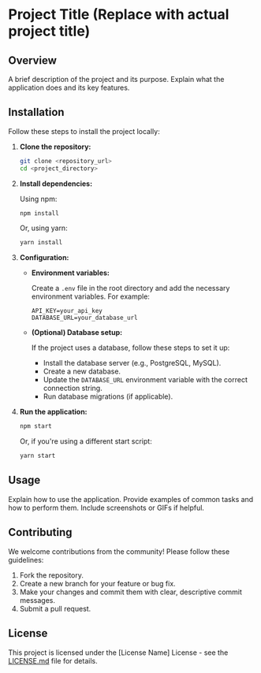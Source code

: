# Project Title (Replace with actual project title)

## Overview

A brief description of the project and its purpose. Explain what the application does and its key features.

## Installation

Follow these steps to install the project locally:

1.  **Clone the repository:**

    ```bash
    git clone <repository_url>
    cd <project_directory>
    ```

2.  **Install dependencies:**

    Using npm:

    ```bash
    npm install
    ```

    Or, using yarn:

    ```bash
    yarn install
    ```

3.  **Configuration:**

    *   **Environment variables:**

        Create a `.env` file in the root directory and add the necessary environment variables.  For example:

        ```
        API_KEY=your_api_key
        DATABASE_URL=your_database_url
        ```

    *   **(Optional) Database setup:**

        If the project uses a database, follow these steps to set it up:

        *   Install the database server (e.g., PostgreSQL, MySQL).
        *   Create a new database.
        *   Update the `DATABASE_URL` environment variable with the correct connection string.
        *   Run database migrations (if applicable).

4.  **Run the application:**

    ```bash
    npm start
    ```

    Or, if you're using a different start script:

    ```bash
    yarn start
    ```

## Usage

Explain how to use the application. Provide examples of common tasks and how to perform them. Include screenshots or GIFs if helpful.

## Contributing

We welcome contributions from the community!  Please follow these guidelines:

1.  Fork the repository.
2.  Create a new branch for your feature or bug fix.
3.  Make your changes and commit them with clear, descriptive commit messages.
4.  Submit a pull request.

## License

This project is licensed under the [License Name] License - see the [LICENSE.md](LICENSE.md) file for details.
